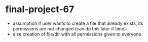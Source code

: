 # final-project-67
- assumption if user wants to create a file that already exists, its permissions are not changed (can do this later if time)
- else creation of file/dir with all permissions given to everyone
